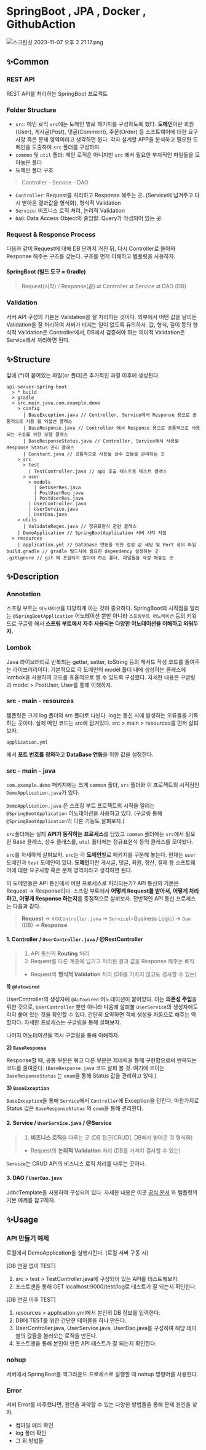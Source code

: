 # SpringBoot , JPA , Docker , GithubAction

<img alt="스크린샷 2023-11-07 오후 2.21.17.png" src="..%2F..%2F..%2F..%2Fvar%2Ffolders%2Fb9%2Fdzvtpkz54xx2qkvjdh6xzzr40000gn%2FT%2FTemporaryItems%2FNSIRD_screencaptureui_Myfz4J%2F%EC%8A%A4%ED%81%AC%EB%A6%B0%EC%83%B7%202023-11-07%20%EC%98%A4%ED%9B%84%202.21.17.png"/>

## ✨Common

### REST API

REST API를 처리하는 SpringBoot 프로젝트

### Folder Structure

- `src`: 메인 로직
  `src`에는 도메인 별로 패키지를 구성하도록 했다. **도메인**이란 회원(User), 게시글(Post), 댓글(Comment), 주문(Order) 등 소프트웨어에 대한 요구사항 혹은 문제 영역이라고 생각하면
  된다. 각자 설계할 APP을 분석하고 필요한 도메인을 도출하여 `src` 폴더를 구성하자.
- `common` 및 `util` 폴더: 메인 로직은 아니지만 `src` 에서 필요한 부차적인 파일들을 모아놓은 폴더
- 도메인 폴더 구조

> Controller - Service - DAO

- `Controller`: Request를 처리하고 Response 해주는 곳. (Service에 넘겨주고 다시 받아온 결과값을 형식화), 형식적 Validation
- `Service`: 비즈니스 로직 처리, 논리적 Validation
- `DAO`: Data Access Object의 줄임말. Query가 작성되어 있는 곳.

### Request & Response Process

다음과 같이 Request에 대해 DB 단까지 거친 뒤, 다시 Controller로 돌아와 Response 해주는 구조를 갖는다. 구조를 먼저 이해하고 템플릿을 사용하자.

#### SpringBoot (빌드 도구 = Gradle)

> Request(시작) / Response(끝) ⇄ Controller ⇄ Service ⇄ DAO (DB)

### Validation

서버 API 구성의 기본은 Validation을 잘 처리하는 것이다. 외부에서 어떤 값을 날리든 Validation을 잘 처리하여 서버가 터지는 일이 없도록 유의하자.
값, 형식, 길이 등의 형식적 Validation은 Controller에서,
DB에서 검증해야 하는 의미적 Validation은 Service에서 처리하면 된다.

## ✨Structure

앞에 (*)이 붙어있는 파일(or 폴더)은 추가적인 과정 이후에 생성된다.

```text
api-server-spring-boot
  > * build
  > gradle
  > src.main.java.com.example.demo
    > config
      | BaseException.java // Controller, Service에서 Response 용으로 공통적으로 사용 될 익셉션 클래스
      | BaseResponse.java // Controller 에서 Response 용으로 공통적으로 사용되는 구조를 위한 모델 클래스
      | BaseResponseStatus.java // Controller, Service에서 사용할 Response Status 관리 클래스 
      | Constant.java // 공통적으로 사용될 상수 값들을 관리하는 곳
    > src
      > test
        | TestController.java // api 호출 테스트용 테스트 클래스
      > user
        > models
          | GetUserRes.java        
          | PostUserReq.java 
          | PostUserRes.java 
        | UserController.java
        | UserService.java
        | UserDao.java
    > utils
      | ValidateRegex.java // 정규표현식 관련 클래스
    | DemoApplication // SpringBootApplication 서버 시작 지점
  > resources
    | application.yml // Database 연동을 위한 설정 값 세팅 및 Port 정의 파일
build.gradle // gradle 빌드시에 필요한 dependency 설정하는 곳
.gitignore // git 에 포함되지 않아야 하는 폴더, 파일들을 작성 해놓는 곳

```

## ✨Description

### Annotation

스프링 부트는 `어노테이션`을 다양하게 아는 것이 중요하다. SpringBoot의 시작점을 알리는 `@SpringBootApplication` 어노테이션 뿐만 아니라 `스프링부트 어노테이션` 등의 키워드로 구글링
해서 **스프링 부트에서 자주 사용되는 다양한 어노테이션을 이해하고 외워두자.**

### Lombok

Java 라이브러리로 반복되는 getter, setter, toString 등의 메서드 작성 코드를 줄여주는 라이브러리이다. 기본적으로 각 도메인의 model 폴더 내에 생성하는 클래스에 lombok을 사용하여
코드를 효율적으로 짤 수 있도록 구성했다. 자세한 내용은 구글링과 model > PostUser, User를 통해 이해하자.

### src - main - resources

템플릿은 크게 log 폴더와 src 폴더로 나뉜다. log는 통신 시에 발생하는 오류들을 기록하는 곳이다. 실제 메인 코드는 src에 담겨있다. src > main > resources를 먼저 살펴보자.

`application.yml`

에서 **포트 번호를 정의**하고 **DataBase 연동**을 위한 값을 설정한다.

### src - main - java

`com.example.demo` 패키지에는 크게 `common` 폴더, `src` 폴더와 이 프로젝트의 시작점인 `DemoApplication.java`가 있다.

`DemoApplication.java` 은 스프링 부트 프로젝트의 시작을 알리는 `@SpringBootApplication` 어노테이션을 사용하고 있다. (구글링 통해 `@SpringBootApplication`의
다른 기능도 살펴보자.)

`src`폴더에는 실제 **API가 동작하는 프로세스**를 담았고 `common` 폴더에는 `src`에서 필요한 Base 클래스, 상수 클래스를, `util` 폴더에는 정규표현식 등의 클래스를 모아놨다.

`src`를 자세하게 살펴보자. `src`는 각 **도메인**별로 패키지를 구분해 놓는다. 현재는 `user` 도메인과 `test` 도메인이 있다. **도메인**이란 게시글, 댓글, 회원, 정산, 결제 등
소프트웨어에 대한 요구사항 혹은 문제 영역이라고 생각하면 된다.

이 도메인들은 API 통신에서 어떤 프로세스로 처리되는가? API 통신의 기본은 Request → Response이다. 스프링 부트에서 **어떻게 Request를 받아서, 어떻게 처리하고, 어떻게 Response
하는지**를 중점적으로 살펴보자. 전반적인 API 통신 프로세스는 다음과 같다.

> **Request** → `XXXController.java` → `Service`(=Business Logic) → `Dao` (DB) → **Response**

#### 1. Controller / `UserController.java`  / @RestController

> 1) API 통신의 **Routing** 처리
> 2) Request를 다른 계층에 넘기고 처리된 결과 값을 Response 해주는 로직
>  + Request의 **형식적 Validation** 처리 (DB를 거치지 않고도 검사할 수 있는)

**1) `@Autowired`**

UserController의 생성자에 `@Autowired` 어노테이션이 붙어있다. 이는 **의존성 주입**을 위한 것으로, `UserController`  뿐만 아니라 다음에 살펴볼 `UserService`의
생성자에도 각각 붙어 있는 것을 확인할 수 있다. 간단히 요약하면 객체 생성을 자동으로 해주는 역할이다. 자세한 프로세스는 구글링을 통해 살펴보자.

나머지 어노테이션들 역시 구글링을 통해 이해하자.

**2) `BaseResponse`**

Response할 때, 공통 부분은 묶고 다른 부분은 제네릭을 통해 구현함으로써 반복되는 코드를 줄여준다. (`BaseResponse.java` 코드 살펴 볼 것. 여기에 쓰이는`BaseResponseStatus`
는 `enum`을 통해 Status 값을 관리하고 있다.)

**3) `BaseException`**

`BaseException`을 통해 `Service`에서 `Controller`에 Exception을 던진다. 마찬가지로 Status 값은 `BaseResponseStatus` 의 `enum`을 통해 관리한다.

#### 2. Service / `UserService.java` / @Service

> 1) **비즈니스 로직**을 다루는 곳 (DB 접근[CRUD], DB에서 받아온 것 형식화)
>  + Request의 **논리적** **Validation** 처리 (DB를 거쳐야 검사할 수 있는)

`Service`는 CRUD API의 비즈니스 로직 처리를 다루는 곳이다.

#### 3. DAO / `UserDao.java`

JdbcTemplate을 사용하여 구성되어 있다. 자세한 내용은
이곳 [공식 문서](https://docs.spring.io/spring-framework/docs/current/javadoc-api/org/springframework/jdbc/core/JdbcTemplate.html)
와 템플릿의 기본 예제를 참고하자.

## ✨Usage

### API 만들기 예제

로컬에서 DemoApplication을 실행시킨다. (로컬 서버 구동 시)

[DB 연결 없이 TEST]

1. src > test > TestController.java에 구성되어 있는 API를 테스트해보자.
2. 포스트맨을 통해 GET localhost:9000/test/log로 테스트가 잘 되는지 확인한다.

[DB 연결 이후 TEST]

1. resources > application.yml에서 본인의 DB 정보를 입력한다.
2. DB에 TEST를 위한 간단한 테이블을 하나 만든다.
3. UserController.java, UserService.java, UserDao.java를 구성하여 해당 테이블의 값들을 불러오는 로직을 만든다.
4. 포스트맨을 통해 본인이 만든 API 테스트가 잘 되는지 확인한다.

### nohup

서버에서 SpringBoot를 백그라운드 프로세스로 실행할 때 nohup 명령어를 사용한다.

### Error

서버 Error를 마주했다면, 원인을 파악할 수 있는 다양한 방법들을 통해 문제 원인을 찾자.

- 컴파일 에러 확인
- log 폴더 확인
- 그 외 방법들
